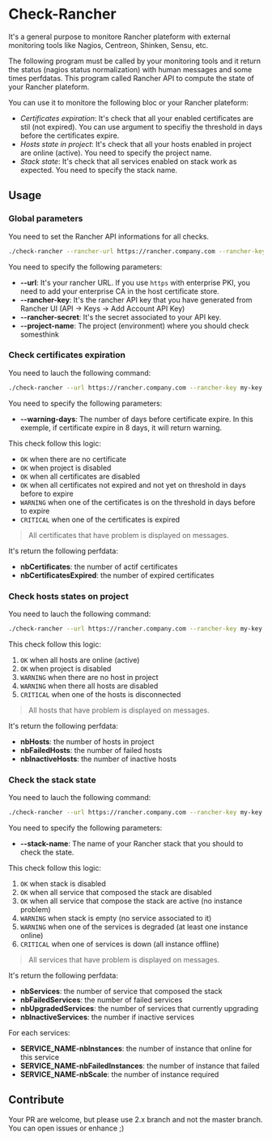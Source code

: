 # Check-Rancher

It's a general purpose to monitore Rancher plateform with external monitoring tools like Nagios, Centreon, Shinken, Sensu, etc.

The following program must be called by your monitoring tools and it return the status (nagios status normalization) with human messages and some times perfdatas.
This program called Rancher API to compute the state of your Rancher plateform.

You can use it to monitore the following bloc or your Rancher plateform:
- *Certificates expiration*: It's check that all your enabled certificates are stil  (not expired). You can use argument to specifiy the threshold in days before the certificates expire.
- *Hosts state in project*: It's check that all your hosts enabled in project are online (active). You need to specify the project name.
- *Stack state*: It's check that all services enabled on stack work as expected. You need to specify the stack name.


## Usage

### Global parameters

You need to set the Rancher API informations for all checks.

```sh
./check-rancher --rancher-url https://rancher.company.com --rancher-key my-key --rancher-secret my-secret ... 
```

You need to specify the following parameters:
- **--url**: It's your rancher URL. If you use `https` with enterprise PKI, you need to add your enterprise CA in the host certificate store.
- **--rancher-key**: It's the rancher API key that you have generated from Rancher UI (API -> Keys -> Add Account API Key)
- **--rancher-secret**: It's the secret associated to your API key.
- **--project-name**: The project (environment) where you should check somesthink

### Check certificates expiration

You need to lauch the following command:

```sh
./check-rancher --url https://rancher.company.com --rancher-key my-key --rancher-secret my-secret --project-name default check-certificates --warning-days 10
```

You need to specify the following parameters:
- **--warning-days**: The number of days before certificate expire. In this exemple, if certificate expire in 8 days, it will return warning.

This check follow this logic:
- `OK` when there are no certificate
- `OK` when project is disabled
- `OK` when all certificates are disabled
- `OK` when all certificates not expired and not yet on threshold in days before to expire
- `WARNING` when one of the certificates is on the threshold in days before to expire
- `CRITICAL` when one of the certificates is expired

> All certificates that have problem is displayed on messages.

It's return the following perfdata:
- **nbCertificates**: the number of actif certificates
- **nbCertificatesExpired**: the number of expired certificates 


### Check hosts states on project

You need to lauch the following command:

```sh
./check-rancher --url https://rancher.company.com --rancher-key my-key --rancher-secret my-secret --project-name default check-hosts
```

This check follow this logic:
1. `OK` when all hosts are online (active)
2. `OK` when project is disabled
3. `WARNING` when there are no host in project
4. `WARNING` when there all hosts are disabled
5. `CRITICAL` when one of the hosts is disconnected

> All hosts that have problem is displayed on messages.

It's return the following perfdata:
- **nbHosts**: the number of hosts in project
- **nbFailedHosts**: the number of failed hosts
- **nbInactiveHosts**: the number of inactive hosts

### Check the stack state

You need to lauch the following command:

```sh
./check-rancher --url https://rancher.company.com --rancher-key my-key --rancher-secret my-secret --project-name default check-stack check-stack --stack-name gitlab
```

You need to specify the following parameters:
- **--stack-name**: The name of your Rancher stack that you should to check the state.

This check follow this logic:
1. `OK` when stack is disabled
2. `OK` when all service that composed the stack are disabled
3. `OK` when all service that compose the stack are active (no instance problem)
4. `WARNING` when stack is empty (no service associated to it)
5. `WARNING` when one of the services is degraded (at least one instance online)
6. `CRITICAL` when one of services is down (all instance offline)

> All services that have problem is displayed on messages.

It's return the following perfdata:
- **nbServices**: the number of service that composed the stack
- **nbFailedServices**: the number of failed services
- **nbUpgradedServices**: the number of services that currently upgrading
- **nbInactiveServices**:  the number if inactive services

For each services:
- **SERVICE_NAME-nbInstances**: the number of instance that online for this service
- **SERVICE_NAME-nbFailedInstances**: the number of instance that failed
- **SERVICE_NAME-nbScale**: the number of instance required


## Contribute

Your PR are welcome, but please use 2.x branch and not the master branch.
You can open issues or enhance ;)